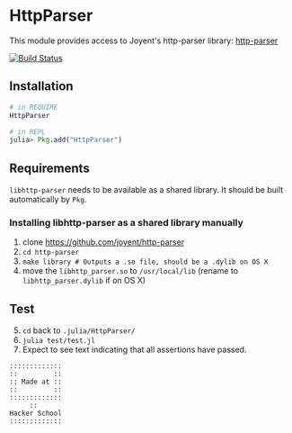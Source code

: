 # HttpParser

This module provides access to Joyent's http-parser library: [http-parser](https://github.com/joyent/http-parser)

[![Build Status](https://travis-ci.org/JuliaLang/HttpParser.jl.png)](https://travis-ci.org/JuliaLang/HttpParser.jl)

## Installation

```jl
# in REQUIRE
HttpParser

# in REPL
julia> Pkg.add("HttpParser")
```

## Requirements

`libhttp-parser` needs to be available as a shared library. It should be built automatically by `Pkg`.

### Installing libhttp-parser as a shared library manually

1. clone https://github.com/joyent/http-parser
2. `cd http-parser`
3. `make library # Outputs a .so file, should be a .dylib on OS X`
4. move the `libhttp_parser.so` to `/usr/local/lib` (rename to `libhttp_parser.dylib` if on OS X)

## Test

5. `cd` back to `.julia/HttpParser/`
6. `julia test/test.jl`
7. Expect to see text indicating that all assertions have passed.

~~~~
:::::::::::::
::         ::
:: Made at ::
::         ::
:::::::::::::
     ::
Hacker School
:::::::::::::
~~~~
